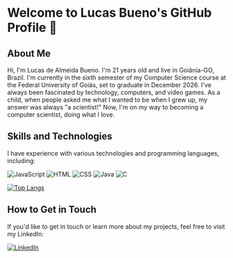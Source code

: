 # Welcome to Lucas Bueno's GitHub Profile 👋

## About Me
Hi, I'm Lucas de Almeida Bueno. I'm 21 years old and live in Goiânia-GO, Brazil. I'm currently in the sixth semester of my Computer Science course at the Federal University of Goiás, set to graduate in December 2026. I've always been fascinated by technology, computers, and video games. As a child, when people asked me what I wanted to be when I grew up, my answer was always "a scientist!" Now, I'm on my way to becoming a computer scientist, doing what I love.

## Skills and Technologies
I have experience with various technologies and programming languages, including:

![JavaScript](https://img.shields.io/badge/JavaScript-F7DF1E?style=for-the-badge&logo=javascript&logoColor=black)
![HTML](https://img.shields.io/badge/HTML5-E34F26?style=for-the-badge&logo=html5&logoColor=white)
![CSS](https://img.shields.io/badge/CSS3-1572B6?style=for-the-badge&logo=css3&logoColor=white)
![Java](https://img.shields.io/badge/Java-ED8B00?style=for-the-badge&logo=openjdk&logoColor=white)
![C](https://img.shields.io/badge/C-00599C?style=for-the-badge&logo=c&logoColor=white)

[![Top Langs](https://github-readme-stats.vercel.app/api/top-langs/?username=buenolas&layout=donut)](https://github.com/anuraghazra/github-readme-stats)

## How to Get in Touch
If you'd like to get in touch or learn more about my projects, feel free to visit my LinkedIn:

[![LinkedIn](https://img.shields.io/badge/LinkedIn-0077B5?style=for-the-badge&logo=linkedin&logoColor=white)](https://www.linkedin.com/in/buenolas/)

